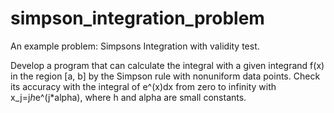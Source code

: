 # simpson_integration_problem
An example problem: Simpsons Integration with validity test.  


Develop a program that can calculate the integral with a given integrand f(x)
    in the region [a, b] by the Simpson rule with nonuniform data points.
    Check its accuracy with the integral of e^(x)dx from zero to infinity
    with x_j=j*h*e^(j*alpha), where h and alpha are small constants.
